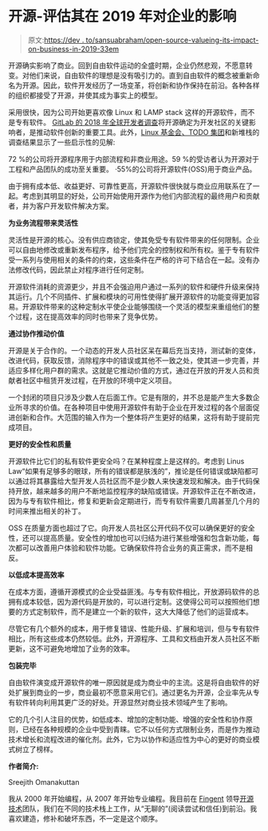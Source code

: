 # 开源-评估其在 2019 年对企业的影响

> 原文:[https://dev . to/sansuabraham/open-source-valueing-its-impact-on-business-in-2019-33em](https://dev.to/sansuabraham/open-source-valuing-its-impact-on-businesses-in-2019-33em)

开源确实影响了商业。回到自由软件运动的全盛时期，企业仍然悲观，不愿意转变。对他们来说，自由软件的理想是没有吸引力的。直到自由软件的概念被重新命名为开源。因此，软件开发经历了一场变革，将创新和协作保持在前沿。各种各样的组织都接受了开源，并使其成为事实上的模型。

采用很快，因为公司开始更喜欢像 Linux 和 LAMP stack 这样的开源软件，而不是专有软件。 [GitLab 的 2018 年全球开发者调查](https://about.gitlab.com/2018/03/07/2018-global-developer-report/)将开源确定为开发社区的关键影响者，是推动软件创新的重要工具。此外，[Linux 基金会、TODO 集团](https://www.linuxfoundation.org/uncategorized/2018/08/corporate-open-source-programs-are-on-the-rise-as-shared-software-development-becomes-mainstream-for-businesses/)和新堆栈的调查结果显示了一些启示性的见解:

72 %的公司将开源程序用于内部流程和非商业用途。59 %的受访者认为开源对于工程和产品团队的成功至关重要。
·55%的公司将开源软件(OSS)用于商业产品。

由于拥有成本低、收益更好、可靠性更高，开源软件很快就与商业应用联系在了一起。考虑到其明显的好处，公司开始使用开源作为他们内部流程的最终用户和贡献者，并为客户开发软件解决方案。

**为业务流程带来灵活性**

灵活性是开源的核心。没有供应商锁定，使其免受专有软件带来的任何限制。企业可以自由地修改或重新发布程序，给予他们完全的控制权和所有权。鉴于专有软件受一系列与使用相关的条件的约束，这些条件在严格的许可下结合在一起。没有办法修改代码，因此禁止对程序进行任何定制。

开源软件消耗的资源更少，并且不会强迫用户通过一系列的软件和硬件升级来保持其运行。几个不同插件、扩展和模块的可用性使得扩展开源软件的功能变得更加容易。开源软件带来的这种定制水平使企业能够围绕一个灵活的模型来重组他们的整个过程，这在提高效率的同时也带来了竞争优势。

**通过协作推动价值**

开源是关于合作的。一个动态的开发人员社区呆在幕后充当支持，测试新的变体，改进代码，获取反馈，消除程序中的错误或其他不一致之处，使其进一步完善，并适应多样化用户群的需求。这就是它推动价值的方式，通过在开放的开发人员和贡献者社区中租赁开发过程，在开放的环境中定义项目。

一个封闭的项目只涉及少数人在后面工作。它是有限的，并不总是能产生大多数企业所寻求的价值。在各种项目中使用开源软件有助于企业在开发过程的各个层面促进创新和合作。大范围的输入作为一个整体将产生更好的结果，这将有助于提前完成项目。

**更好的安全性和质量**

开源软件比它们的私有软件更安全吗？在某种程度上是这样的。考虑到 Linus Law“如果有足够多的眼球，所有的错误都是肤浅的”，推论是任何错误或缺陷都可以通过将其暴露给大型开发人员社区而不是少数人来快速发现和解决。由于代码保持开放，越来越多的用户不断地监控程序的缺陷或错误。开源软件正在不断改进，因为与专有软件相比，修复和更新会定期进行，而专有软件需要几周甚至几个月的时间来推出相关的补丁。

OSS 在质量方面也超过了它。向开发人员社区公开代码不仅可以确保更好的安全性，还可以提高质量。安全性的增加也可以归结为进行某些增强和包含新功能，每次都可以改善用户体验和软件功能。它确保软件符合业务的真正需求，而不是相反。

**以低成本提高效率**

在成本方面，遵循开源模式的企业受益匪浅。与专有软件相比，开放源码软件的总拥有成本较低，因为源代码是开放的，可以进行定制。这使得公司可以按照他们想要的方式定制软件，而不是建立一个新的软件，这大大降低了他们的运营成本。

尽管它有几个额外的成本，用于修复错误、性能升级、扩展和培训，但与专有软件相比，所有这些成本仍然较低。此外，开源程序、工具和文档由开发人员社区不断更新，这不可避免地增加了业务的效率。

**包装完毕**

自由软件演变成开源软件的唯一原因就是成为商业中的主流。这是将自由软件的好处扩展到商业的一步，商业最初不愿意采用它们。通过更名为开源，企业率先从专有软件转向利用其更广泛的好处。开源显然对商业技术领域产生了影响。

它的几个引人注目的优势，如低成本、增加的定制功能、增强的安全性和协作原则，已经在各种规模的企业中受到青睐。它不以任何方式限制业务，而是作为推动技术增长和流程改进的催化剂。此外，它为以协作和适应性为中心的更好的商业模式树立了榜样。

**作者简介:**

Sreejith Omanakuttan

我从 2000 年开始编程，从 2007 年开始专业编程。我目前在 [Fingent](https://www.fingent.com/) 领导[开源技术](https://www.fingent.com/open-source-technologies)团队，我们在不同的技术栈上工作，从“无聊的”(阅读尝试和信任)到前沿。我喜欢建造，修补和破坏东西，不一定是这个顺序。